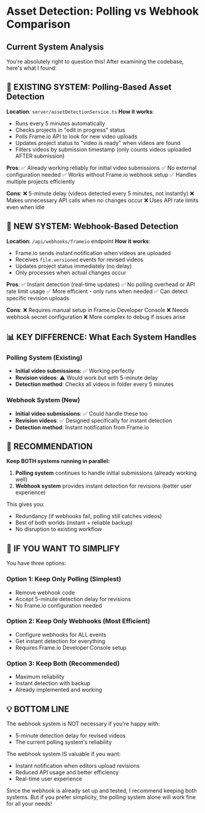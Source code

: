 # Asset Detection: Polling vs Webhook Comparison

## Current System Analysis

You're absolutely right to question this! After examining the codebase, here's what I found:

## 🔄 EXISTING SYSTEM: Polling-Based Asset Detection

**Location**: `server/assetDetectionService.ts`
**How it works**:
- Runs every 5 minutes automatically
- Checks projects in "edit in progress" status
- Polls Frame.io API to look for new video uploads
- Updates project status to "video is ready" when videos are found
- Filters videos by submission timestamp (only counts videos uploaded AFTER submission)

**Pros**:
✅ Already working reliably for initial video submissions
✅ No external configuration needed
✅ Works without Frame.io webhook setup
✅ Handles multiple projects efficiently

**Cons**:
❌ 5-minute delay (videos detected every 5 minutes, not instantly)
❌ Makes unnecessary API calls when no changes occur
❌ Uses API rate limits even when idle

## 🚀 NEW SYSTEM: Webhook-Based Detection

**Location**: `/api/webhooks/frameio` endpoint
**How it works**:
- Frame.io sends instant notification when videos are uploaded
- Receives `file.versioned` events for revised videos
- Updates project status immediately (no delay)
- Only processes when actual changes occur

**Pros**:
✅ Instant detection (real-time updates)
✅ No polling overhead or API rate limit usage
✅ More efficient - only runs when needed
✅ Can detect specific revision uploads

**Cons**:
❌ Requires manual setup in Frame.io Developer Console
❌ Needs webhook secret configuration
❌ More complex to debug if issues arise

## 📊 KEY DIFFERENCE: What Each System Handles

### Polling System (Existing)
- **Initial video submissions**: ✅ Working perfectly
- **Revision videos**: ⚠️ Would work but with 5-minute delay
- **Detection method**: Checks all videos in folder every 5 minutes

### Webhook System (New)
- **Initial video submissions**: ✅ Could handle these too
- **Revision videos**: ✅ Designed specifically for instant detection
- **Detection method**: Instant notification from Frame.io

## 🎯 RECOMMENDATION

**Keep BOTH systems running in parallel:**

1. **Polling system** continues to handle initial submissions (already working well)
2. **Webhook system** provides instant detection for revisions (better user experience)

This gives you:
- Redundancy (if webhooks fail, polling still catches videos)
- Best of both worlds (instant + reliable backup)
- No disruption to existing workflow

## 🔧 IF YOU WANT TO SIMPLIFY

You have three options:

### Option 1: Keep Only Polling (Simplest)
- Remove webhook code
- Accept 5-minute detection delay for revisions
- No Frame.io configuration needed

### Option 2: Keep Only Webhooks (Most Efficient)
- Configure webhooks for ALL events
- Get instant detection for everything
- Requires Frame.io Developer Console setup

### Option 3: Keep Both (Recommended)
- Maximum reliability
- Instant detection with backup
- Already implemented and working

## 💡 BOTTOM LINE

The webhook system is NOT necessary if you're happy with:
- 5-minute detection delay for revised videos
- The current polling system's reliability

The webhook system IS valuable if you want:
- Instant notification when editors upload revisions
- Reduced API usage and better efficiency
- Real-time user experience

Since the webhook is already set up and tested, I recommend keeping both systems. But if you prefer simplicity, the polling system alone will work fine for all your needs!
